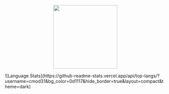 <p align="center">
  <img src="https://vaporvee.com/cmod31.png" height="200">
</p>
![Language Stats](https://github-readme-stats.vercel.app/api/top-langs/?username=cmod31&bg_color=0d1117&hide_border=true&layout=compact&theme=dark)
